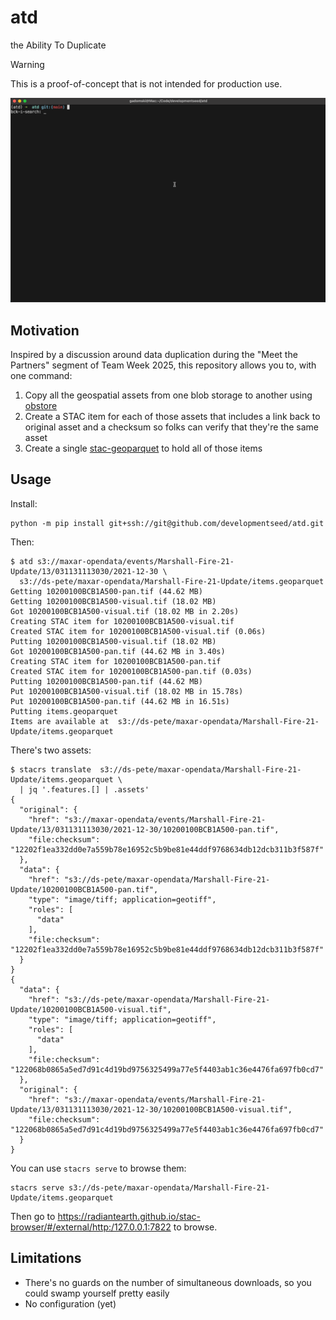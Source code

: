 # atd

the Ability To Duplicate

> [!WARNING]
> This is a proof-of-concept that is not intended for production use.

![A gif of the thing working](./img/atd.gif)

## Motivation

Inspired by a discussion around data duplication during the "Meet the Partners" segment of Team Week 2025, this repository allows you to, with one command:

1. Copy all the geospatial assets from one blob storage to another using [obstore](https://developmentseed.org/obstore/)
2. Create a STAC item for each of those assets that includes a link back to original asset and a checksum so folks can verify that they're the same asset
3. Create a single [stac-geoparquet](https://github.com/stac-utils/stac-geoparquet) to hold all of those items

## Usage

Install:

```shell
python -m pip install git+ssh://git@github.com/developmentseed/atd.git
```

Then:

```shell
$ atd s3://maxar-opendata/events/Marshall-Fire-21-Update/13/031131113030/2021-12-30 \
  s3://ds-pete/maxar-opendata/Marshall-Fire-21-Update/items.geoparquet
Getting 10200100BCB1A500-pan.tif (44.62 MB)
Getting 10200100BCB1A500-visual.tif (18.02 MB)
Got 10200100BCB1A500-visual.tif (18.02 MB in 2.20s)
Creating STAC item for 10200100BCB1A500-visual.tif
Created STAC item for 10200100BCB1A500-visual.tif (0.06s)
Putting 10200100BCB1A500-visual.tif (18.02 MB)
Got 10200100BCB1A500-pan.tif (44.62 MB in 3.40s)
Creating STAC item for 10200100BCB1A500-pan.tif
Created STAC item for 10200100BCB1A500-pan.tif (0.03s)
Putting 10200100BCB1A500-pan.tif (44.62 MB)
Put 10200100BCB1A500-visual.tif (18.02 MB in 15.78s)
Put 10200100BCB1A500-pan.tif (44.62 MB in 16.51s)
Putting items.geoparquet
Items are available at  s3://ds-pete/maxar-opendata/Marshall-Fire-21-Update/items.geoparquet
```

There's two assets:

```shell
$ stacrs translate  s3://ds-pete/maxar-opendata/Marshall-Fire-21-Update/items.geoparquet \
  | jq '.features.[] | .assets' 
{
  "original": {
    "href": "s3://maxar-opendata/events/Marshall-Fire-21-Update/13/031131113030/2021-12-30/10200100BCB1A500-pan.tif",
    "file:checksum": "12202f1ea332dd0e7a559b78e16952c5b9be81e44ddf9768634db12dcb311b3f587f"
  },
  "data": {
    "href": "s3://ds-pete/maxar-opendata/Marshall-Fire-21-Update/10200100BCB1A500-pan.tif",
    "type": "image/tiff; application=geotiff",
    "roles": [
      "data"
    ],
    "file:checksum": "12202f1ea332dd0e7a559b78e16952c5b9be81e44ddf9768634db12dcb311b3f587f"
  }
}
{
  "data": {
    "href": "s3://ds-pete/maxar-opendata/Marshall-Fire-21-Update/10200100BCB1A500-visual.tif",
    "type": "image/tiff; application=geotiff",
    "roles": [
      "data"
    ],
    "file:checksum": "122068b0865a5ed7d91c4d19bd9756325499a77e5f4403ab1c36e4476fa697fb0cd7"
  },
  "original": {
    "href": "s3://maxar-opendata/events/Marshall-Fire-21-Update/13/031131113030/2021-12-30/10200100BCB1A500-visual.tif",
    "file:checksum": "122068b0865a5ed7d91c4d19bd9756325499a77e5f4403ab1c36e4476fa697fb0cd7"
  }
}
```

You can use `stacrs serve` to browse them:

```shell
stacrs serve s3://ds-pete/maxar-opendata/Marshall-Fire-21-Update/items.geoparquet 
```

Then go to <https://radiantearth.github.io/stac-browser/#/external/http:/127.0.0.1:7822> to browse.

## Limitations

- There's no guards on the number of simultaneous downloads, so you could swamp yourself pretty easily
- No configuration (yet)
